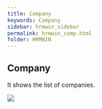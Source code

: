```yaml
---
title: Company
keywords: Company
sidebar: hrmwin_sidebar
permalink: hrmwin_comp.html
folder: HRMWIN
---
```


## Company

It shows the list of companies.

![](http://docs.risersoft.com/hrmnirvana/ImagesExt/image8_214.jpg)
